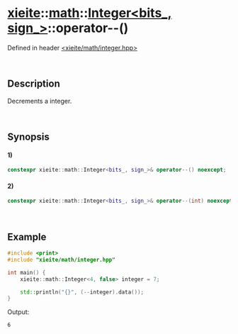 # [xieite](../../../../../xieite.md)\:\:[math](../../../../../math.md)\:\:[Integer<bits_, sign_>](../../../../integer.md)\:\:operator--\(\)
Defined in header [<xieite/math/integer.hpp>](../../../../../../../include/xieite/math/integer.hpp)

&nbsp;

## Description
Decrements a integer.

&nbsp;

## Synopsis
#### 1)
```cpp
constexpr xieite::math::Integer<bits_, sign_>& operator--() noexcept;
```
#### 2)
```cpp
constexpr xieite::math::Integer<bits_, sign_>& operator--(int) noexcept;
```

&nbsp;

## Example
```cpp
#include <print>
#include "xieite/math/integer.hpp"

int main() {
    xieite::math::Integer<4, false> integer = 7;

    std::println("{}", (--integer).data());
}
```
Output:
```
6
```
